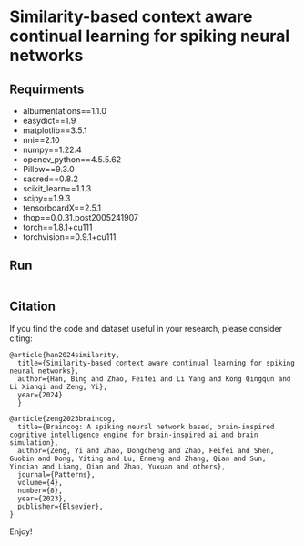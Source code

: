 # Similarity-based context aware continual learning for spiking neural networks #

## Requirments ##
* albumentations==1.1.0
* easydict==1.9
* matplotlib==3.5.1
* nni==2.10
* numpy==1.22.4
* opencv_python==4.5.5.62
* Pillow==9.3.0
* sacred==0.8.2
* scikit_learn==1.1.3
* scipy==1.9.3
* tensorboardX==2.5.1
* thop==0.0.31.post2005241907
* torch==1.8.1+cu111
* torchvision==0.9.1+cu111


## Run ##

``` CUDA_VISIBLE_DEVICES=0 python3 -m main train with "./SCA-SNN/configs/train.yaml" exp.name="cifar_b0_10s" exp.savedir="./log/" exp.saveckpt="./ckpts_cifar_b0_10s/" exp.ckptdir="./log/" exp.tensorboard_dir="./tensorboard/" exp.debug=False --name="cifar_b0_10s" -D --force
```

## Citation ##
If you find the code and dataset useful in your research, please consider citing:
```
@article{han2024similarity,
  title={Similarity-based context aware continual learning for spiking neural networks},
  author={Han, Bing and Zhao, Feifei and Li Yang and Kong Qingqun and Li Xianqi and Zeng, Yi},
  year={2024}
  }
  
@article{zeng2023braincog,
  title={Braincog: A spiking neural network based, brain-inspired cognitive intelligence engine for brain-inspired ai and brain simulation},
  author={Zeng, Yi and Zhao, Dongcheng and Zhao, Feifei and Shen, Guobin and Dong, Yiting and Lu, Enmeng and Zhang, Qian and Sun, Yinqian and Liang, Qian and Zhao, Yuxuan and others},
  journal={Patterns},
  volume={4},
  number={8},
  year={2023},
  publisher={Elsevier},
}
```

Enjoy!
